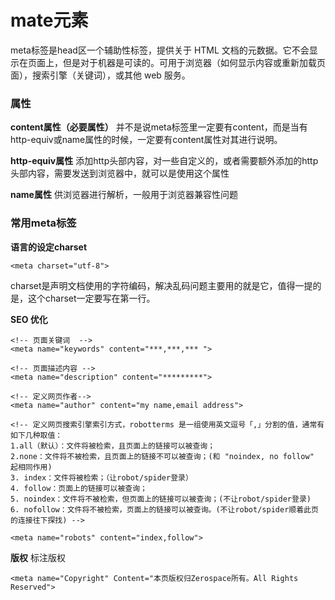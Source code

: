 mate元素
===================
meta标签是head区一个辅助性标签，提供关于 HTML 文档的元数据。它不会显示在页面上，但是对于机器是可读的。可用于浏览器（如何显示内容或重新加载页面），搜索引擎（关键词），或其他 web 服务。

###  属性

**content属性（必要属性）**
并不是说meta标签里一定要有content，而是当有http-equiv或name属性的时候，一定要有content属性对其进行说明。

**http-equiv属性**
添加http头部内容，对一些自定义的，或者需要额外添加的http头部内容，需要发送到浏览器中，就可以是使用这个属性

**name属性**
供浏览器进行解析，一般用于浏览器兼容性问题

###  常用meta标签

**语言的设定charset**

    <meta charset="utf-8">
charset是声明文档使用的字符编码，解决乱码问题主要用的就是它，值得一提的是，这个charset一定要写在第一行。

**SEO 优化**

    <!-- 页面关键词  -->
    <meta name="keywords" content="***,***,*** ">

    <!-- 页面描述内容 -->
    <meta name="description" content="*********">

    <!-- 定义网页作者-->
    <meta name="author" content="my name,email address">

    <!-- 定义网页搜索引擎索引方式，robotterms 是一组使用英文逗号「,」分割的值，通常有如下几种取值：
    1.all（默认）：文件将被检索，且页面上的链接可以被查询； 
    2.none：文件将不被检索，且页面上的链接不可以被查询；(和 "noindex, no follow" 起相同作用) 
    3. index：文件将被检索；（让robot/spider登录） 
    4. follow：页面上的链接可以被查询； 
    5. noindex：文件将不被检索，但页面上的链接可以被查询；(不让robot/spider登录) 
    6. nofollow：文件将不被检索，页面上的链接可以被查询。(不让robot/spider顺着此页的连接往下探找) -->

    <meta name="robots" content="index,follow">

**版权**
标注版权 

    <meta name="Copyright" Content="本页版权归Zerospace所有。All Rights Reserved"> 